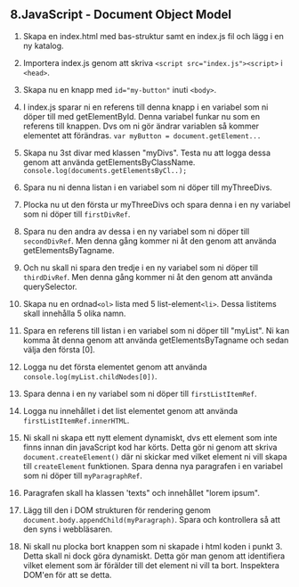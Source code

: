 ## 8.JavaScript - Document Object Model

1. Skapa en index.html med bas-struktur samt en index.js fil och lägg i en ny katalog.

1. Importera index.js genom att skriva ```<script src="index.js"><script>``` i ```<head>```.

1. Skapa nu en knapp med ```id="my-button"``` inuti ```<body>```.

1. I index.js sparar ni en referens till denna knapp i en variabel som ni döper till med getElementById. Denna variabel funkar nu som en referens till knappen. Dvs om ni gör ändrar variablen så kommer elementet att förändras. ```var myButton = document.getElement...```

1. Skapa nu 3st divar med klassen "myDivs". Testa nu att logga dessa genom att använda getElementsByClassName. ```console.log(documents.getElementsByCl..);``` 

1. Spara nu ni denna listan i en variabel som ni döper till myThreeDivs.

1. Plocka nu ut den första ur myThreeDivs och spara denna i en ny variabel som ni döper till ```firstDivRef```.

1. Spara nu den andra av dessa i en ny variabel som ni döper till ```secondDivRef```. Men denna gång kommer ni åt den genom att använda getElementsByTagname.

1. Och nu skall ni spara den tredje i en ny variabel som ni döper till ```thirdDivRef```. Men denna gång kommer ni åt den genom att använda querySelector.

1. Skapa nu en ordnad```<ol>``` lista med 5 list-element```<li>```. Dessa listitems skall innehålla 5 olika namn.

1. Spara en referens till listan i en variabel som ni döper till "myList". Ni kan komma åt denna genom att använda getElementsByTagname och sedan välja den första [0].

1. Logga nu det första elementet genom att använda ```console.log(myList.childNodes[0])```.

1. Spara denna i en ny variabel som ni döper till ```firstListItemRef```.

1. Logga nu innehållet i det list elementet genom att använda ```firstListItemRef.innerHTML```.

1. Ni skall ni skapa ett nytt element dynamiskt, dvs ett element som inte finns innan din javaScript kod har körts. Detta gör ni genom att skriva ```document.createElement()``` där ni skickar med vilket element ni vill skapa till ```createElement``` funktionen. Spara denna nya paragrafen i en variabel som ni döper till ```myParagraphRef```.

1. Paragrafen skall ha klassen 'texts" och innehållet "lorem ipsum".

1. Lägg till den i DOM strukturen för rendering genom ```document.body.appendChild(myParagraph)```. Spara och kontrollera så att den syns i webbläsaren.

1. Ni skall nu plocka bort knappen som ni skapade i html koden i punkt 3. Detta skall ni dock göra dynamiskt. Detta gör man genom att identifiera vilket element som är förälder till det element ni vill ta bort. Inspektera DOM'en för att se detta.

